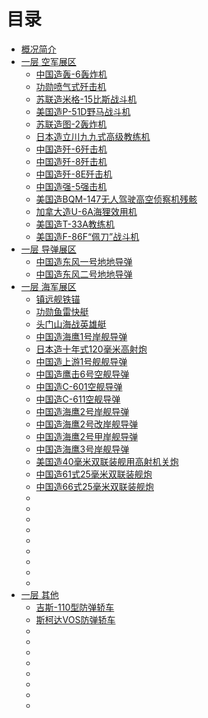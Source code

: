 # 目录

- [概况简介](./README.md)
- [一层 空军展区]()
    - [中国造轰-6轰炸机](./f1-air-force/h6.md)
    - [功勋喷气式歼击机](./f1-air-force/wang-hai-079.md)
    - [苏联造米格-15比斯战斗机]()
    - [美国造P-51D野马战斗机](./f1-air-force/P-51D.md)
    - [苏联造图-2轰炸机]()
    - [日本造立川九九式高级教练机](./f1-air-force/99.md)
    - [中国造歼-6歼击机](./f1-air-force/J6.md)
    - [中国造歼-8歼击机](./f1-air-force/J8.md)
    - [中国造歼-8E歼击机]()
    - [中国造强-5强击机](./f1-air-force/Q5.md)
    - [美国造BQM-147无人驾驶高空侦察机残骸](./f1-air-force/BQM-147.md)
    - [加拿大造U-6A海狸效用机]()
    - [美国造T-33A教练机]()
    - [美国造F-86F“佩刀”战斗机]()
- [一层 导弹展区]()
    - [中国造东风一号地地导弹](./f1-rocket-force/df-1.md)
    - [中国造东风二号地地导弹](./f1-rocket-force/df-2.md)
- [一层 海军展区]()
    - [镇远舰铁锚](./f1-navy/zhen-yuan-anchor.md)
    - [功勋鱼雷快艇](./f1-navy/torpedo-boat.md)
    - [头门山海战英雄艇](./f1-navy/414.md)
    - [中国造海鹰1号岸舰导弹]()
    - [日本造十年式120毫米高射炮]()
    - [中国造上游1号舰舰导弹]()
    - [中国造鹰击6号空舰导弹]()
    - [中国造C-601空舰导弹]()
    - [中国造C-611空舰导弹]()
    - [中国造海鹰2号岸舰导弹]()
    - [中国造海鹰2号改岸舰导弹]()
    - [中国造海鹰2号甲岸舰导弹]()
    - [中国造海鹰3号岸舰导弹]()
    - [美国造40毫米双联装舰用高射机关炮]()
    - [中国造61式25毫米双联装舰炮]()
    - [中国造66式25毫米双联装舰炮]()
    - []()
    - []()
    - []()
    - []()
    - []()
    - []()
    - []()
    - []()
    - []()
- [一层 其他]()
    - [吉斯-110型防弹轿车]()
    - [斯柯达VOS防弹轿车]()
    - []()
    - []()
    - []()
    - []()
    - []()
    - []()
    - []()
    - []()
